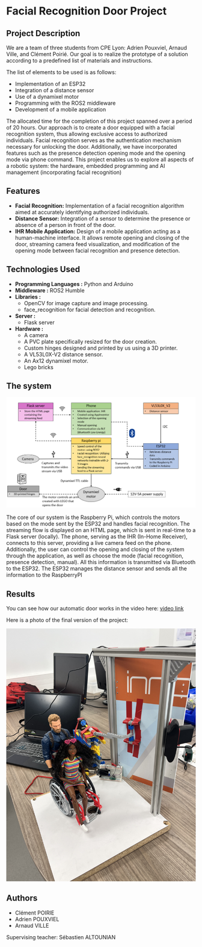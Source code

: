 # Facial Recognition Door Project

## Project Description

We are a team of three students from CPE Lyon: Adrien Pouxviel, Arnaud Ville, and Clément Poirié. Our goal is to realize the prototype of a solution according to a predefined list of materials and instructions.

The list of elements to be used is as follows:

- Implementation of an ESP32
- Integration of a distance sensor
- Use of a dynamixel motor
- Programming with the ROS2 middleware
- Development of a mobile application

The allocated time for the completion of this project spanned over a period of 20 hours. Our approach is to create a door equipped with a facial recognition system, thus allowing exclusive access to authorized individuals. Facial recognition serves as the authentication mechanism necessary for unlocking the door. Additionally, we have incorporated features such as the presence detection opening mode and the opening mode via phone command.
This project enables us to explore all aspects of a robotic system: the hardware, embedded programming and AI management (incorporating facial recognition)

## Features

- **Facial Recognition:** Implementation of a facial recognition algorithm aimed at accurately identifying authorized individuals.
- **Distance Sensor:** Integration of a sensor to determine the presence or absence of a person in front of the door.
- **IHR Mobile Application:** Design of a mobile application acting as a human-machine interface. It allows remote opening and closing of the door, streaming camera feed visualization, and modification of the opening mode between facial recognition and presence detection.

## Technologies Used

- **Programming Languages :** Python and Arduino
- **Middleware :** ROS2 Humble
- **Libraries :**
    - OpenCV for image capture and image processing.
    - face_recognition for facial detection and recognition.
- **Server :**
    - Flask server
- **Hardware :**
    - A camera
    - A PVC plate specifically resized for the door creation.
    - Custom hinges designed and printed by us using a 3D printer.
    - A VL53L0X-V2 distance sensor.
    - An Ax12 dynamixel motor.
    - Lego bricks


## The system
![Schema](images/system_schematic.png)

The core of our system is the Raspberry Pi, which controls the motors based on the mode sent by the ESP32 and handles facial recognition. The streaming flow is displayed on an HTML page, which is sent in real-time to a Flask server (locally). The phone, serving as the IHR (In-Home Receiver), connects to this server, providing a live camera feed on the phone. Additionally, the user can control the opening and closing of the system through the application, as well as choose the mode (facial recognition, presence detection, manual). All this information is transmitted via Bluetooth to the ESP32. The ESP32 manages the distance sensor and sends all the information to the RaspberryPI

## Results

You can see how our automatic door works in the video here: [video link](https://www.youtube.com/watch?v=eF3JlMnl-vE)

Here is a photo of the final version of the project:

![Final version](images/final_version.JPG)


## Authors

- Clément POIRIE
- Adrien POUXVIEL
- Arnaud VILLE

Supervising teacher: Sébastien ALTOUNIAN
